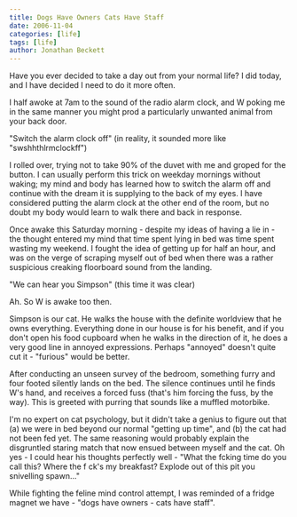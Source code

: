 ```yaml
---
title: Dogs Have Owners Cats Have Staff
date: 2006-11-04
categories: [life]
tags: [life]
author: Jonathan Beckett
---
```


Have you ever decided to take a day out from your normal life? I did today, and I have decided I need to do it more often.

I half awoke at 7am to the sound of the radio alarm clock, and W poking me in the same manner you might prod a particularly unwanted animal from your back door.

"Switch the alarm clock off" (in reality, it sounded more like "swshhthlrmclockff")

I rolled over, trying not to take 90% of the duvet with me and groped for the button. I can usually perform this trick on weekday mornings without waking; my mind and body has learned how to switch the alarm off and continue with the dream it is supplying to the back of my eyes. I have considered putting the alarm clock at the other end of the room, but no doubt my body would learn to walk there and back in response.

Once awake this Saturday morning - despite my ideas of having a lie in - the thought entered my mind that time spent lying in bed was time spent wasting my weekend. I fought the idea of getting up for half an hour, and was on the verge of scraping myself out of bed when there was a rather suspicious creaking floorboard sound from the landing.

"We can hear you Simpson" (this time it was clear)

Ah. So W is awake too then.

Simpson is our cat. He walks the house with the definite worldview that he owns everything. Everything done in our house is for his benefit, and if you don't open his food cupboard when he walks in the direction of it, he does a very good line in annoyed expressions. Perhaps "annoyed" doesn't quite cut it - "furious" would be better.

After conducting an unseen survey of the bedroom, something furry and four footed silently lands on the bed. The silence continues until he finds W's hand, and receives a forced fuss (that's him forcing the fuss, by the way). This is greeted with purring that sounds like a muffled motorbike.

I'm no expert on cat psychology, but it didn't take a genius to figure out that (a) we were in bed beyond our normal "getting up time", and (b) the cat had not been fed yet. The same reasoning would probably explain the disgruntled staring match that now ensued between myself and the cat. Oh yes - I could hear his thoughts perfectly well - "What the fcking time do you call this? Where the f ck's my breakfast? Explode out of this pit you snivelling spawn..."

While fighting the feline mind control attempt, I was reminded of a fridge magnet we have - "dogs have owners - cats have staff".